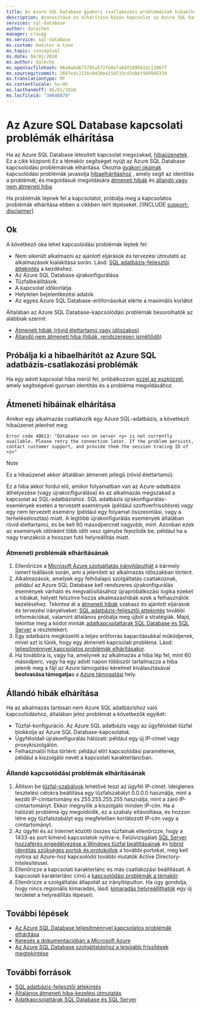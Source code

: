 ```yaml
---
title: Az Azure SQL Database gyakori csatlakozási problémáinak hibaelhárítása
description: Azonosítása és elhárítása közös kapcsolat az Azure SQL Database lépéseit.
services: sql-database
author: dalechen
manager: craigg
ms.service: sql-database
ms.custom: monitor & tune
ms.topic: conceptual
ms.date: 04/01/2018
ms.author: daleche
ms.openlocfilehash: 06a0abd673785a572fb8efa8df199562dc13067f
ms.sourcegitcommit: 266fe4c2216c0420e415d733cd3abbf94994533d
ms.translationtype: MT
ms.contentlocale: hu-HU
ms.lasthandoff: 06/01/2018
ms.locfileid: "34648870"
---
```

# <a name="troubleshoot-connection-issues-to-azure-sql-database"></a>Az Azure SQL Database kapcsolati problémák elhárítása
Ha az Azure SQL Database létesített kapcsolat megszakad, [hibaüzenetek](sql-database-develop-error-messages.md). Ez a cikk központi Ez a témakör segítséget nyújt az Azure SQL Database kapcsolódási problémáinak elhárítása. Okozna [gyakori okainak](#cause) kapcsolódási problémák javasolja [hibaelhárításhoz](#try-the-troubleshooter-for-azure-sql-database-connectivity-issues) , amely segít az identitás a problémát, és megoldásuk megoldására [átmeneti hibák](#troubleshoot-transient-errors) és [állandó vagy nem átmeneti hiba](#troubleshoot-persistent-errors). 

Ha problémák lépnek fel a kapcsolatot, próbálja meg a kapcsolatos problémák elhárítása ebben a cikkben leírt lépéseket.
[!INCLUDE [support-disclaimer](../../includes/support-disclaimer.md)]

## <a name="cause"></a>Ok
A következő oka lehet kapcsolódási problémák léptek fel:

* Nem sikerült alkalmazni az ajánlott eljárások és tervezési útmutató az alkalmazások kialakítása során.  Lásd: [SQL adatbázis-fejlesztői áttekintés](sql-database-develop-overview.md) a kezdéshez.
* Az Azure SQL Database újrakonfigurálása
* Tűzfalbeállítások
* A kapcsolat időkorlátja
* Helytelen bejelentkezési adatok
* Az egyes Azure SQL Database-erőforrásokat elérte a maximális korlátot

Általában az Azure SQL Database-kapcsolódási problémák besorolhatók az alábbiak szerint:

* [Átmeneti hibák (rövid élettartamú vagy időszakos)](#troubleshoot-transient-errors)
* [Állandó nem átmeneti hiba (hibák, rendszeresen ismétlődő)](#troubleshoot-persistent-errors)

## <a name="try-the-troubleshooter-for-azure-sql-database-connectivity-issues"></a>Próbálja ki a hibaelhárítót az Azure SQL adatbázis-csatlakozási problémák
Ha egy adott kapcsolat hiba merül fel, próbálkozzon [ezzel az eszközzel](https://support.microsoft.com/help/10085/troubleshooting-connectivity-issues-with-microsoft-azure-sql-database), amely segítségével gyorsan identitás és a probléma megoldásához.

## <a name="troubleshoot-transient-errors"></a>Átmeneti hibáinak elhárítása

Amikor egy alkalmazás csatlakozik egy Azure SQL-adatbázis, a következő hibaüzenet jelenhet meg:

```
Error code 40613: "Database <x> on server <y> is not currently available. Please retry the connection later. If the problem persists, contact customer support, and provide them the session tracing ID of <z>"
```

> [!NOTE]
> Ez a hibaüzenet akkor általában átmeneti jellegű (rövid élettartamú).
> 
> 

Ez a hiba akkor fordul elő, amikor folyamatban van az Azure-adatbázis áthelyezése (vagy újrakonfigurálása) és az alkalmazás megszakad a kapcsolat az SQL-adatbázishoz. SQL adatbázis újrakonfigurálás-események esetén a tervezett események (például szoftverfrissítésre) vagy egy nem tervezett esemény (például egy folyamat összeomlási, vagy a terheléselosztás) miatt. A legtöbb újrakonfigurálás események általában rövid élettartamú, és be kell 60 másodpercnél nagyobb, mint. Azonban ezek az események időnként több időt vesz igénybe fejeződik be, például ha a nagy tranzakció a hosszan futó helyreállítás miatt.

### <a name="steps-to-resolve-transient-connectivity-issues"></a>Átmeneti problémák elhárításának

1. Ellenőrizze a [Microsoft Azure szolgáltatás irányítópultját](https://azure.microsoft.com/status) a bármely ismert leállások során, ami a jelenített az alkalmazás időszakban történt.
2. Alkalmazások, amelyek egy felhőalapú szolgáltatás csatlakoznak, például az Azure SQL Database kell rendszeres újrakonfigurálás események várható és megvalósításához újrapróbálkozási logika ezeket a hibákat, helyett felszínre hozza alkalmazáshibák ezek a felhasználók kezeléséhez. Tekintse át a [átmeneti hibák](sql-database-connectivity-issues.md) szakasz és ajánlott eljárások és tervezési irányelveket: [SQL adatbázis-fejlesztői áttekintés](sql-database-develop-overview.md) további információkat, valamint általános próbálja meg újból a stratégiák. Majd, tekintse meg a kódot minták [adatkapcsolattárak SQL Database és SQL Server](sql-database-libraries.md) a részletekért.
3. Egy adatbázis megközelíti a teljes erőforrás kapacitásukkal működjenek, mivel azt is tűnik, hogy egy átmeneti kapcsolati probléma. Lásd: [teljesítménnyel kapcsolatos problémák elhárításakor](sql-database-troubleshoot-performance.md).
4. Ha továbbra is, vagy ha, amelynek az alkalmazás a hiba lép fel, mint 60 másodperc, vagy ha egy adott napon többször tartalmazza a hiba jelenik meg a fájl az Azure támogatási kérelmet kiválasztásával **beolvasása támogatja**a a [Azure támogatási](https://azure.microsoft.com/support/options) hely.

## <a name="troubleshoot-persistent-errors"></a>Állandó hibák elhárítása
Ha az alkalmazás tartósan nem Azure SQL adatbázishoz való kapcsolódáshoz, általában jelez problémát a következők egyikét:

* Tűzfal-konfiguráció. Az Azure SQL adatbázis vagy az ügyféloldali tűzfal blokkolja az Azure SQL Database-kapcsolatok.
* Ügyféloldali újrakonfigurálás hálózati: például egy új IP-címet vagy proxykiszolgálón.
* Felhasználói hiba történt: például elírt kapcsolódási paraméterek, például a kiszolgáló nevét a kapcsolati karakterláncban.

### <a name="steps-to-resolve-persistent-connectivity-issues"></a>Állandó kapcsolódási problémák elhárításának
1. Állítson be [tűzfal-szabályok](sql-database-configure-firewall-settings.md) lehetővé teszi az ügyfél IP-címet. Ideiglenes tesztelési célokra beállítása egy tűzfalszabályt 0.0.0.0 használja, mint a kezdő IP-címtartomány és 255.255.255.255 használja, mint a záró IP-címtartományt. Ekkor megnyílik a kiszolgáló minden IP-cím. Ha a hálózati probléma így megoldódik, ez a szabály eltávolítása, és hozzon létre egy tűzfalszabályt egy megfelelően korlátozott IP-cím vagy a címtartományt. 
2. Az ügyfél és az Internet közötti összes tűzfalnak ellenőrizze, hogy a 1433-as port kimenő kapcsolatok nyitva-e. Felülvizsgálati [SQL Server hozzáférés engedélyezése a Windows tűzfal beállításainak](https://msdn.microsoft.com/library/cc646023.aspx) és [hibrid identitás szükséges portok és protokollok](https://docs.microsoft.com/azure/active-directory/connect/active-directory-aadconnect-ports) a további portokat, meg kell nyitnia az Azure-hoz kapcsolódó további mutatók Active Directory-hitelesítéssel.
3. Ellenőrizze a kapcsolati karakterlánc és más csatlakozási beállításait. A kapcsolati karakterlánc című a [kapcsolódási problémák a témakör](sql-database-connectivity-issues.md#connections-to-sql-database).
4. Ellenőrizze a szolgáltatás állapotát az irányítópulton. Ha úgy gondolja, hogy nincs regionális kimaradás, lásd: [kimaradás helyreállíthatók](sql-database-disaster-recovery.md) egy új területet a helyreállítás lépéseit.

## <a name="next-steps"></a>További lépések
* [Az Azure SQL Database teljesítménnyel kapcsolatos problémák elhárítása](sql-database-troubleshoot-performance.md)
* [Keresés a dokumentációban a Microsoft Azure](http://azure.microsoft.com/search/documentation/)
* [Az Azure SQL Database szolgáltatáshoz a legújabb frissítések megtekintése](http://azure.microsoft.com/updates/?service=sql-database)

## <a name="additional-resources"></a>További források
* [SQL adatbázis-fejlesztői áttekintés](sql-database-develop-overview.md)
* [Általános átmeneti hiba-kezelési útmutatás](../best-practices-retry-general.md)
* [Adatkapcsolattárak SQL Database és SQL Server](sql-database-libraries.md)

